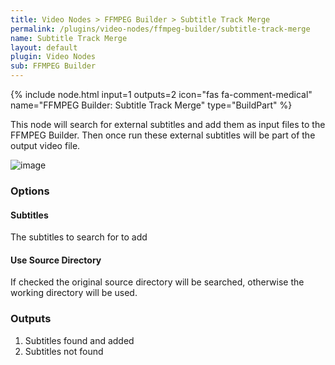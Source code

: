 ```yaml
---
title: Video Nodes > FFMPEG Builder > Subtitle Track Merge
permalink: /plugins/video-nodes/ffmpeg-builder/subtitle-track-merge
name: Subtitle Track Merge
layout: default
plugin: Video Nodes
sub: FFMPEG Builder
---
```


{% include node.html input=1 outputs=2 icon="fas fa-comment-medical" name="FFMPEG Builder: Subtitle Track Merge" type="BuildPart" %}


This node will search for external subtitles and add them as input files to the FFMPEG Builder.  Then once run these external subtitles will be part of the output video file.

![image](https://user-images.githubusercontent.com/958400/167319446-523eb0a4-88be-4526-9d98-eb998edf9e46.png)


### Options
#### Subtitles
The subtitles to search for to add

#### Use Source Directory
If checked the original source directory will be searched, otherwise the working directory will be used.


### Outputs
1. Subtitles found and added
2. Subtitles not found